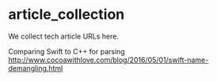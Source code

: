 # article_collection
We collect tech article URLs here.

Comparing Swift to C++ for parsing
http://www.cocoawithlove.com/blog/2016/05/01/swift-name-demangling.html
